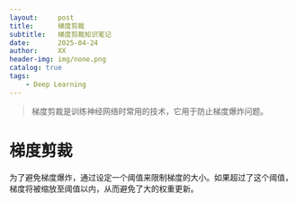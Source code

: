 ```yaml
---
layout:     post
title:      梯度剪裁
subtitle:   梯度剪裁知识笔记
date:       2025-04-24
author:     XX
header-img: img/none.png
catalog: true
tags:
    - Deep Learning
---
```


>梯度剪裁是训练神经网络时常用的技术，它用于防止梯度爆炸问题。

# 梯度剪裁
为了避免梯度爆炸，通过设定一个阈值来限制梯度的大小。如果超过了这个阈值，梯度将被缩放至阈值以内，从而避免了大的权重更新。
